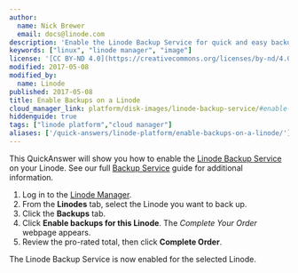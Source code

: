 ```yaml
---
author:
  name: Nick Brewer
  email: docs@linode.com
description: 'Enable the Linode Backup Service for quick and easy backups.'
keywords: ["linux", "linode manager", "image"]
license: '[CC BY-ND 4.0](https://creativecommons.org/licenses/by-nd/4.0)'
modified: 2017-05-08
modified_by:
  name: Linode
published: 2017-05-08
title: Enable Backups on a Linode
cloud_manager_link: platform/disk-images/linode-backup-service/#enable-the-backup-service
hiddenguide: true
tags: ["linode platform","cloud manager"]
aliases: ['/quick-answers/linode-platform/enable-backups-on-a-linode/']
---
```


This QuickAnswer will show you how to enable the [Linode Backup Service](https://www.linode.com/backups) on your Linode. See our full [Backup Service](/docs/platform/disk-images/linode-backup-service/) guide for additional information.

1.  Log in to the [Linode Manager](https://cloud.linode.com).
2.  From the **Linodes** tab, select the Linode you want to back up.
3.  Click the **Backups** tab.
4.  Click **Enable backups for this Linode**. The *Complete Your Order* webpage appears.
5.  Review the pro-rated total, then click **Complete Order**.

The Linode Backup Service is now enabled for the selected Linode.
